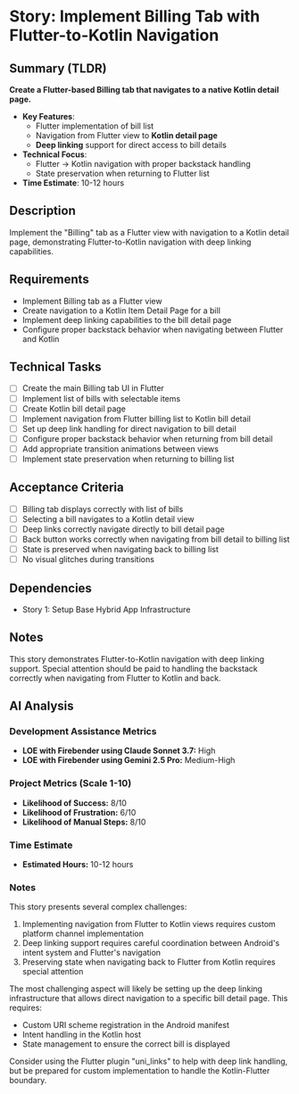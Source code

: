 # Story: Implement Billing Tab with Flutter-to-Kotlin Navigation

## Summary (TLDR)

**Create a Flutter-based Billing tab that navigates to a native Kotlin detail page.**

* **Key Features**:
   * Flutter implementation of bill list
   * Navigation from Flutter view to **Kotlin detail page**
   * **Deep linking** support for direct access to bill details
* **Technical Focus**:
   * Flutter → Kotlin navigation with proper backstack handling
   * State preservation when returning to Flutter list
* **Time Estimate**: 10-12 hours

## Description

Implement the "Billing" tab as a Flutter view with navigation to a Kotlin detail page, demonstrating
Flutter-to-Kotlin navigation with deep linking capabilities.

## Requirements

- Implement Billing tab as a Flutter view
- Create navigation to a Kotlin Item Detail Page for a bill
- Implement deep linking capabilities to the bill detail page
- Configure proper backstack behavior when navigating between Flutter and Kotlin

## Technical Tasks

- [ ] Create the main Billing tab UI in Flutter
- [ ] Implement list of bills with selectable items
- [ ] Create Kotlin bill detail page
- [ ] Implement navigation from Flutter billing list to Kotlin bill detail
- [ ] Set up deep link handling for direct navigation to bill detail
- [ ] Configure proper backstack behavior when returning from bill detail
- [ ] Add appropriate transition animations between views
- [ ] Implement state preservation when returning to billing list

## Acceptance Criteria

- [ ] Billing tab displays correctly with list of bills
- [ ] Selecting a bill navigates to a Kotlin detail view
- [ ] Deep links correctly navigate directly to bill detail page
- [ ] Back button works correctly when navigating from bill detail to billing list
- [ ] State is preserved when navigating back to billing list
- [ ] No visual glitches during transitions

## Dependencies

- Story 1: Setup Base Hybrid App Infrastructure

## Notes

This story demonstrates Flutter-to-Kotlin navigation with deep linking support. Special attention
should be paid to handling the backstack correctly when navigating from Flutter to Kotlin and back.

## AI Analysis

### Development Assistance Metrics

- **LOE with Firebender using Claude Sonnet 3.7:** High
- **LOE with Firebender using Gemini 2.5 Pro:** Medium-High

### Project Metrics (Scale 1-10)

- **Likelihood of Success:** 8/10
- **Likelihood of Frustration:** 6/10
- **Likelihood of Manual Steps:** 8/10

### Time Estimate

- **Estimated Hours:** 10-12 hours

### Notes

This story presents several complex challenges:

1. Implementing navigation from Flutter to Kotlin views requires custom platform channel
   implementation
2. Deep linking support requires careful coordination between Android's intent system and Flutter's
   navigation
3. Preserving state when navigating back to Flutter from Kotlin requires special attention

The most challenging aspect will likely be setting up the deep linking infrastructure that allows
direct navigation to a specific bill detail page. This requires:

- Custom URI scheme registration in the Android manifest
- Intent handling in the Kotlin host
- State management to ensure the correct bill is displayed

Consider using the Flutter plugin "uni_links" to help with deep link handling, but be prepared for
custom implementation to handle the Kotlin-Flutter boundary.